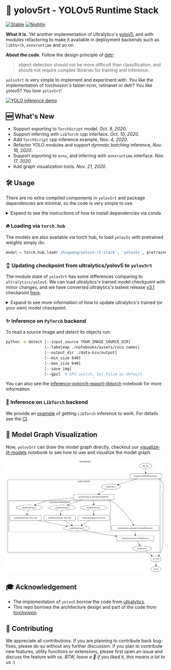 # 🔦 yolov5rt - YOLOv5 Runtime Stack

[![Stable](https://github.com/zhiqwang/yolov5-rt-stack/workflows/Stable/badge.svg)](https://github.com/zhiqwang/yolov5-rt-stack/actions?query=workflow%3AStable) [![Nightly](https://github.com/zhiqwang/yolov5-rt-stack/workflows/Nightly/badge.svg)](https://github.com/zhiqwang/yolov5-rt-stack/actions?query=workflow%3ANightly)

**What it is.** Yet another implementation of Ultralytics's [yolov5](https://github.com/ultralytics/yolov5), and with modules refactoring to make it available in deployment backends such as `libtorch`, `onnxruntime` and so on.

**About the code.** Follow the design principle of [detr](https://github.com/facebookresearch/detr):

> object detection should not be more difficult than classification, and should not require complex libraries for training and inference.

`yolov5rt` is very simple to implement and experiment with. You like the implementation of torchvision's faster-rcnn, retinanet or detr? You like yolov5? You love `yolov5rt`!

<a href=".github/zidane.jpg"><img src=".github/zidane.jpg" alt="YOLO inference demo" width="500"/></a>

## 🆕 What's New

- Support exporting to `TorchScript` model. *Oct. 8, 2020*.
- Support inferring with `LibTorch` cpp interface. *Oct. 10, 2020*.
- Add `TorchScript` cpp inference example, *Nov. 4, 2020*.
- Refactor YOLO modules and support *dynmaic batching* inference, *Nov. 16, 2020*.
- Support exporting to `onnx`, and inferring with `onnxruntime` interface. *Nov. 17, 2020*.
- Add graph visualization tools. *Nov. 21, 2020*.

## 🛠️ Usage

There are no extra compiled components in `yolov5rt` and package dependencies are minimal, so the code is very simple to use.

<details><summary>Expand to see the instructions of how to install dependencies via conda.</summary><br/>

- First, clone the repository locally:

  ```bash
  git clone https://github.com/zhiqwang/yolov5-rt-stack.git
  ```

- Then, install PyTorch 1.7.0+ and torchvision 0.8.1+:

  ```bash
  conda install pytorch torchvision cudatoolkit=10.2 -c pytorch
  ```

- Install pycocotools (for evaluation on COCO) and scipy (for training):

  ```bash
  conda install cython scipy
  pip install -U pycocotools>=2.0.2  # corresponds to https://github.com/ppwwyyxx/cocoapi
  ```

- That's it, should be good to train and evaluate detection models.

</details>

### 🔥 Loading via `torch.hub`

The models are also available via torch hub, to load `yolov5s` with pretrained weights simply do:

```python
model = torch.hub.load('zhiqwang/yolov5-rt-stack', 'yolov5s', pretrained=True)
```

### ↕️ Updating checkpoint from ultralytics/yolov5 to `yolov5rt`

The module state of `yolov5rt` has some differences comparing to `ultralytics/yolov5`. We can load ultralytics's trained model checkpoint with minor changes, and we have converted ultralytics's lastest release [v3.1](https://github.com/ultralytics/yolov5/releases/download/v3.1/yolov5s.pt) checkpoint [here](https://github.com/zhiqwang/yolov5-rt-stack/releases/download/v0.2.1/yolov5s.pt).

<details><summary>Expand to see more information of how to update ultralytics's trained (or your own) model checkpoint.</summary><br/>

- If you train your model using ultralytics's repo, you should update the model checkpoint first. ultralytics's trained model has a limitation that their model must load in the root path of ultralytics, so a important thing is to desensitize the path dependence as follows:

  ```python
  # Noted that current path is the root of ultralytics/yolov5, and the checkpoint is
  # downloaded from <https://github.com/ultralytics/yolov5/releases/download/v3.1/yolov5s.pt>
  ultralytics_weights = 'https://github.com/ultralytics/yolov5/releases/download/v3.1/yolov5s.pt'
  checkpoints_ = torch.load(ultralytics_weights, map_location='cpu')['model']
  torch.save(checkpoints_.state_dict(), desensitize_ultralytics_weights)
  ```

- Load `yolov5rt` model as follows:

  ```python
  from hubconf import yolov5s

  model = yolov5s()
  model.eval()
  ```

- Now let's update ultralytics/yolov5 trained checkpoint, see the [conversion script](utils/updated_checkpoint.py) for more information:

  ```python
  from utils.updated_checkpoint import update_ultralytics_checkpoints

  model = update_ultralytics_checkpoints(model, desensitize_ultralytics_weights)
  # updated checkpint is saved to checkpoint_path_rt_stack
  torch.save(model.state_dict(), checkpoint_path_rt_stack)
  ```

</details>

### ✨ Inference on `PyTorch` backend

To read a source image and detect its objects run:

```bash
python -m detect [--input_source YOUR_IMAGE_SOURCE_DIR]
                 [--labelmap ./notebooks/assets/coco.names]
                 [--output_dir ./data-bin/output]
                 [--min_size 640]
                 [--max_size 640]
                 [--save_img]
                 [--gpu]  # GPU switch, Set False as default
```

You can also see the [inference-pytorch-export-libtorch](notebooks/inference-pytorch-export-libtorch.ipynb) notebook for more information.

### 🚀 Inference on `LibTorch` backend

We provide an [example](./deployment) of getting `LibTorch` inference to work. For details see the [CI](.github/workflows/stable.yml).

## 🎨 Model Graph Visualization

Now, `yolov5rt` can draw the model graph directly, checkout our [visualize-jit-models](notebooks/visualize-jit-models.ipynb) notebook to see how to use and visualize the model graph.

<a href="notebooks/assets/yolov5.detail.svg"><img src="notebooks/assets/yolov5.detail.svg" alt="YOLO model visualize" width="500"/></a>

## 🎓 Acknowledgement

- The implementation of `yolov5` borrow the code from [ultralytics](https://github.com/ultralytics/yolov5).
- This repo borrows the architecture design and part of the code from [torchvision](https://github.com/pytorch/vision).

## 🤗 Contributing

We appreciate all contributions. If you are planning to contribute back bug-fixes, please do so without any further discussion. If you plan to contribute new features, utility functions or extensions, please first open an issue and discuss the feature with us. *BTW, leave a 🌟 if you liked it, this means a lot to us* :)
